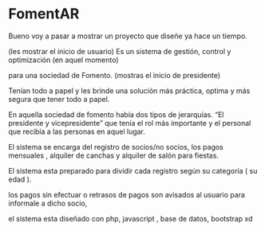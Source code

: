 # FomentAR

Bueno voy a pasar a mostrar un proyecto que diseñe ya hace un tiempo.

(les mostrar el inicio de usuario) Es un sistema de gestión, control y optimización (en aquel momento)

para una sociedad de Fomento. (mostras el inicio de presidente)

Tenían todo a papel y les brinde una solución más práctica, optima y más segura que tener todo a papel.

En aquella sociedad de fomento había dos tipos de jerarquías. “El presidente y vicepresidente” que tenía el rol más importante y el personal que recibía a las personas en aquel lugar.

El sistema se encarga del registro de socios/no socios, los pagos mensuales , alquiler de canchas y alquiler de salón para fiestas.

El sistema esta preparado para dividir cada registro según su categoría ( su edad ).

los pagos sin efectuar o retrasos de pagos son avisados al usuario para informale a dicho socio,

el sistema esta diseñado con php, javascript , base de datos, bootstrap xd
